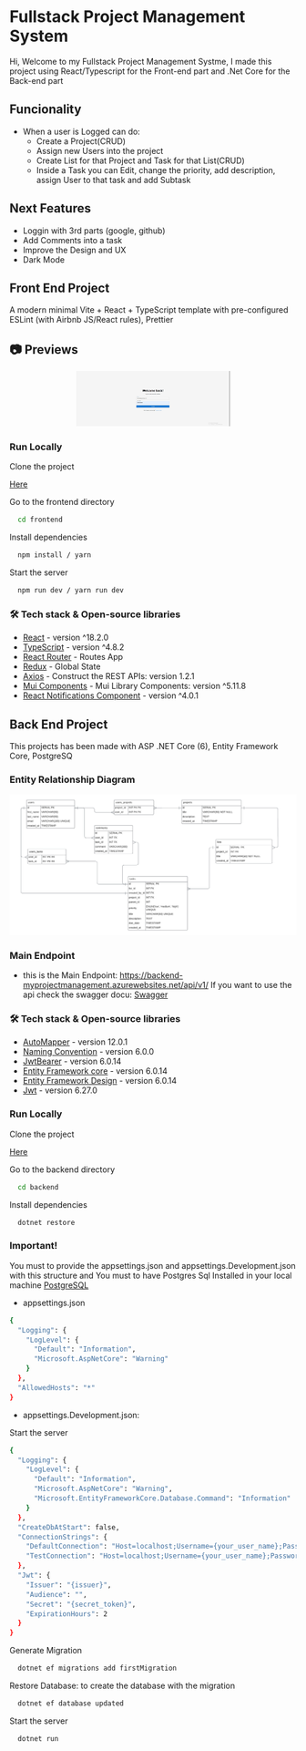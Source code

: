 
# Fullstack Project Management System
Hi, Welcome to my Fullstack Project Management Systme, I made this project using React/Typescript for the Front-end part and .Net Core for the Back-end part

## Funcionality
* When a user is Logged can do:
    * Create a Project(CRUD)
    * Assign new Users into the project
    * Create List for that Project and Task for that List(CRUD)
    * Inside a Task you can Edit, change the priority, add description, assign User to that task and add Subtask

## Next Features
* Loggin with 3rd parts (google, github)
* Add Comments into a task
* Improve the Design and UX
* Dark Mode

## Front End Project
A modern minimal Vite + React + TypeScript template with pre-configured ESLint (with Airbnb JS/React rules), Prettier

## 📷 Previews

<p align="center">
 <img src="images/projectManagement.gif" alt="drawing" width="270" />
</p>

### Run Locally

Clone the project

[Here](https://github.com/DanielMM161/FullStack-ProjectManagement/archive/refs/heads/main.zip) 

Go to the frontend directory

```bash
  cd frontend
```

Install dependencies

```bash
  npm install / yarn
```

Start the server

```bash
  npm run dev / yarn run dev
```
### 🛠 Tech stack & Open-source libraries
- [React](https://github.com/facebook/react) - version ^18.2.0
- [TypeScript](https://github.com/Microsoft/TypeScript) - version ^4.8.2
- [React Router](https://github.com/remix-run/react-router#readme) - Routes App
- [Redux](https://github.com/reduxjs/redux) - Global State
- [Axios](https://github.com/axios/axios) - Construct the REST APIs: version 1.2.1
- [Mui Components](https://mui.com/material-ui/getting-started/installation/) - Mui Library Components: version ^5.11.8
- [React Notifications Component](https://github.com/teodosii/react-notifications-component) - version ^4.0.1


## Back End Project
This projects has been made with  ASP .NET Core (6), Entity Framework Core, PostgreSQ

### Entity Relationship Diagram
![Database ERD](images/ERdiagram.png)

### Main Endpoint
* this is the Main Endpoint: https://backend-myprojectmanagement.azurewebsites.net/api/v1/
If you want to use the api check the swagger docu: [Swagger](https://backend-myprojectmanagement.azurewebsites.net/index.html)

### 🛠 Tech stack & Open-source libraries
- [AutoMapper](https://www.nuget.org/packages/automapper/) - version 12.0.1
- [Naming Convention](https://www.nuget.org/packages/EFCore.NamingConventions) - version 6.0.0
- [JwtBearer](https://www.nuget.org/packages/Microsoft.AspNetCore.Authentication.JwtBearer) - version 6.0.14
- [Entity Framework core](https://www.nuget.org/packages/Microsoft.EntityFrameworkCore) - version 6.0.14
- [Entity Framework Design](https://www.nuget.org/packages/Microsoft.EntityFrameworkCore.Design/) - version 6.0.14
- [Jwt](https://www.nuget.org/packages/System.IdentityModel.Tokens.Jwt/) - version 6.27.0

### Run Locally

Clone the project

[Here](https://github.com/DanielMM161/FullStack-ProjectManagement/archive/refs/heads/main.zip) 

Go to the backend directory

```bash
  cd backend
```

Install dependencies

```bash
  dotnet restore
```

### Important!
You must to provide the appsettings.json and appsettings.Development.json with this structure
and You must to have Postgres Sql Installed in your local machine [PostgreSQL](https://www.postgresql.org/download/)

- appsettings.json
```bash
{
  "Logging": {
    "LogLevel": {
      "Default": "Information",
      "Microsoft.AspNetCore": "Warning"
    }
  },
  "AllowedHosts": "*"
}
```
- appsettings.Development.json:

Start the server
```bash
{
  "Logging": {
    "LogLevel": {
      "Default": "Information",
      "Microsoft.AspNetCore": "Warning",
      "Microsoft.EntityFrameworkCore.Database.Command": "Information"
    }
  },
  "CreateDbAtStart": false,
  "ConnectionStrings": {
    "DefaultConnection": "Host=localhost;Username={your_user_name};Password={your_password};Database=projectManagement",
    "TestConnection": "Host=localhost;Username={your_user_name};Password={your_password};Database=projectManagement"
  },
  "Jwt": {
    "Issuer": "{issuer}",
    "Audience": "",
    "Secret": "{secret_token}",
    "ExpirationHours": 2
  }
}
```

Generate Migration
```bash
  dotnet ef migrations add firstMigration
```

Restore Database: to create the database with the migration
```bash
  dotnet ef database updated
```

Start the server
```bash
  dotnet run
```
